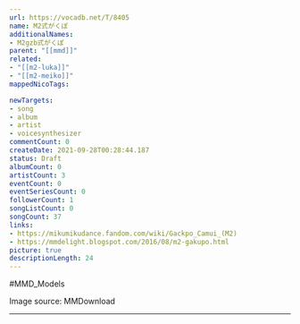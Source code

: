 ```yaml
---
url: https://vocadb.net/T/8405
name: M2式がくぽ
additionalNames: 
- M2gzb式がくぽ
parent: "[[mmd]]"
related:
- "[[m2-luka]]"
- "[[m2-meiko]]"
mappedNicoTags:

newTargets:
- song
- album
- artist
- voicesynthesizer
commentCount: 0
createDate: 2021-09-28T00:28:44.187
status: Draft
albumCount: 0
artistCount: 3
eventCount: 0
eventSeriesCount: 0
followerCount: 1
songListCount: 0
songCount: 37
links: 
- https://mikumikudance.fandom.com/wiki/Gackpo_Camui_(M2)
- https://mmdelight.blogspot.com/2016/08/m2-gakupo.html
picture: true
descriptionLength: 24
---
```


#MMD_Models

Image source: MMDownload

---

